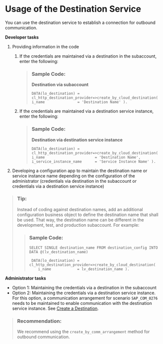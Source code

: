 <!-- loio40ecb5c8bd054808805863e4814d6b6d -->

# Usage of the Destination Service

You can use the destination service to establish a connection for outbound communication.



 **Developer tasks**

1.  Providing information in the code
    1.  If the credentials are maintained via a destination in the subaccount, enter the following:

        > ### Sample Code:  
        > **Destination via subaccount**
        > 
        > ```
        > DATA(lo_destination) = cl_http_destination_provider=>create_by_cloud_destination(
        > i_name               = 'Destination Name' ).
        > 
        > ```

    2.  If the credentials are maintained via a destination service instance, enter the following:

        > ### Sample Code:  
        > **Destination via destination service instance**
        > 
        > ```
        > DATA(lo_destination) = cl_http_destination_provider=>create_by_cloud_destination(
        > i_name                       = 'Destination Name',
        > i_service_instance_name      = 'Service Instance Name' ).
        > ```

2.  Developing a configuration app to maintain the destination name or service instance name depending on the configuration of the administrator \(credentials via destination in the subaccount or credentials via a destination service instance\)

> ### Tip:  
> Instead of coding against destination names, add an additional configuration business object to define the destination name that shall be used. That way, the destination name can be different in the development, test, and production subaccount. For example:
> 
> > ### Sample Code:  
> > ```
> > SELECT SINGLE destination_name FROM destination_config INTO DATA @(lv_destination_name)
> > 
> >  DATA(lo_destination) = cl_http_destination_provider=>create_by_cloud_destination(
> >     i_name            = lv_destination_name ).
> > 
> > ```

**Administrator tasks**

-   Option 1: Maintaining the credentials via a destination in the subaccount
-   Option 2: Maintaining the credentials via a destination service instance. For this option, a communication arrangement for scenario `SAP_COM_0276` needs to be maintained to enable communication with the destination service instance. See [Create a Destination](Create_a_Destination_3fa7934.md).

> ### Recommendation:  
> We recommend using the `create_by_comm_arrangement` method for outbound communication.

